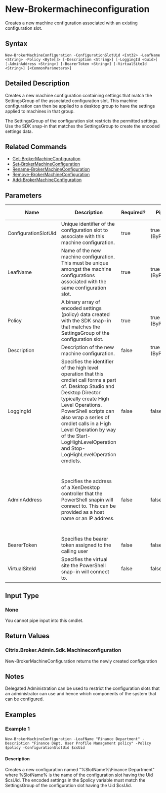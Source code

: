 ﻿
# New-Brokermachineconfiguration
Creates a new machine configuration associated with an existing configuration slot.
## Syntax
```
New-BrokerMachineConfiguration -ConfigurationSlotUid <Int32> -LeafName <String> -Policy <Byte[]> [-Description <String>] [-LoggingId <Guid>] [-AdminAddress <String>] [-BearerToken <String>] [-VirtualSiteId <String>] [<CommonParameters>]
```
## Detailed Description
Creates a new machine configuration containing settings that match the SettingsGroup of the associated configuration slot. This machine configuration can then be applied to a desktop group to have the settings applied to machines in that group.

The SettingsGroup of the configuration slot restricts the permitted settings. Use the SDK snap-in that matches the SettingsGroup to create the encoded settings data.


## Related Commands

* [Get-BrokerMachineConfiguration](../Get-BrokerMachineConfiguration/)
* [Set-BrokerMachineConfiguration](../Set-BrokerMachineConfiguration/)
* [Rename-BrokerMachineConfiguration](../Rename-BrokerMachineConfiguration/)
* [Remove-BrokerMachineConfiguration](../Remove-BrokerMachineConfiguration/)
* [Add-BrokerMachineConfiguration](../Add-BrokerMachineConfiguration/)
## Parameters
| Name   | Description | Required? | Pipeline Input | Default Value |
| --- | --- | --- | --- | --- |
| ConfigurationSlotUid | Unique identifier of the configuration slot to associate with this machine configuration. | true | true (ByPropertyName) | None |
| LeafName | Name of the new machine configuration. This must be unique amongst the machine configurations associated with the same configuration slot. | true | true (ByPropertyName) | None |
| Policy | A binary array of encoded settings (policy) data created with the SDK snap-in that matches the SettingsGroup of the configuration slot. | true | true (ByPropertyName) | None |
| Description | Description of the new machine configuration. | false | true (ByPropertyName) |  |
| LoggingId | Specifies the identifier of the high level operation that this cmdlet call forms a part of. Desktop Studio and Desktop Director typically create High Level Operations. PowerShell scripts can also wrap a series of cmdlet calls in a High Level Operation by way of the Start-LogHighLevelOperation and Stop-LogHighLevelOperation cmdlets. | false | false |  |
| AdminAddress | Specifies the address of a XenDesktop controller that the PowerShell snapin will connect to. This can be provided as a host name or an IP address. | false | false | Localhost. Once a value is provided by any cmdlet, this value will become the default. |
| BearerToken | Specifies the bearer token assigned to the calling user | false | false |  |
| VirtualSiteId | Specifies the virtual site the PowerShell snap-in will connect to. | false | false |  |

## Input Type

### None
You cannot pipe input into this cmdlet.
## Return Values

### Citrix.Broker.Admin.Sdk.Machineconfiguration
New-BrokerMachineConfiguration returns the newly created configuration
## Notes
Delegated Administration can be used to restrict the configuration slots that an administrator can use and hence which components of the system that can be configured.
## Examples

### Example 1
```
New-BrokerMachineConfiguration -LeafName "Finance Department" -Description "Finance Dept. User Profile Management policy" -Policy $policy -ConfigurationSlotUid $csUid
```
#### Description
Creates a new configuration named "%SlotName%\\Finance Department" where %SlotName% is the name of the configuration slot having the Uid \$csUid. The encoded settings in the \$policy variable must match the SettingsGroup of the configuration slot having the Uid \$csUid.
